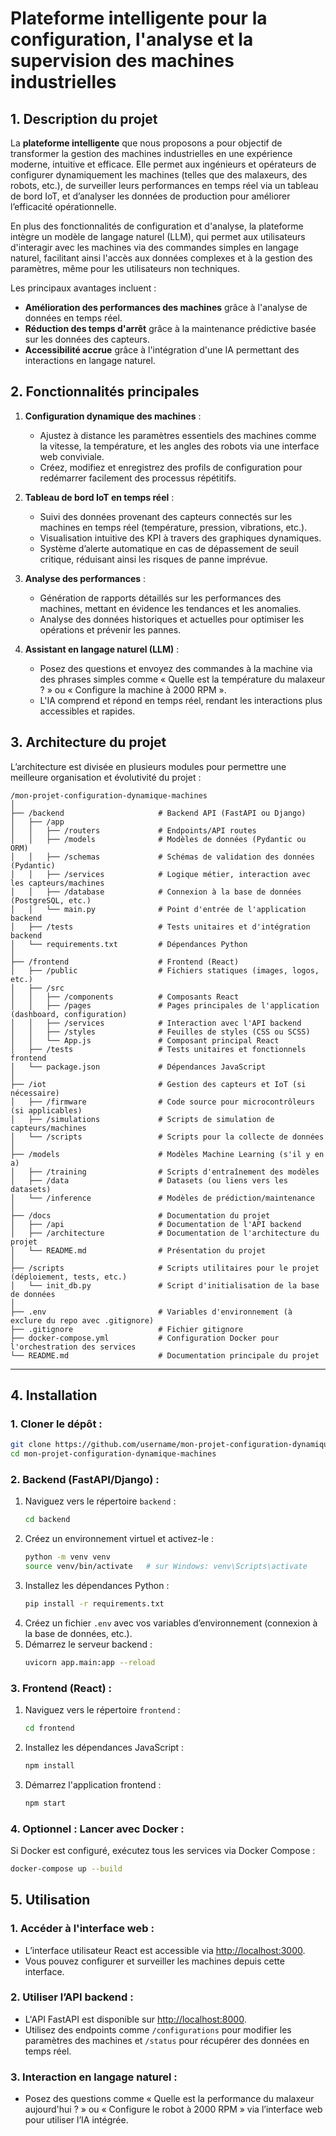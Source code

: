 # **Plateforme intelligente pour la configuration, l'analyse et la supervision des machines industrielles**

## 1. **Description du projet**

La **plateforme intelligente** que nous proposons a pour objectif de transformer la gestion des machines industrielles en une expérience moderne, intuitive et efficace. Elle permet aux ingénieurs et opérateurs de configurer dynamiquement les machines (telles que des malaxeurs, des robots, etc.), de surveiller leurs performances en temps réel via un tableau de bord IoT, et d’analyser les données de production pour améliorer l’efficacité opérationnelle.

En plus des fonctionnalités de configuration et d'analyse, la plateforme intègre un modèle de langage naturel (LLM), qui permet aux utilisateurs d'interagir avec les machines via des commandes simples en langage naturel, facilitant ainsi l'accès aux données complexes et à la gestion des paramètres, même pour les utilisateurs non techniques.

Les principaux avantages incluent :
- **Amélioration des performances des machines** grâce à l'analyse de données en temps réel.
- **Réduction des temps d'arrêt** grâce à la maintenance prédictive basée sur les données des capteurs.
- **Accessibilité accrue** grâce à l'intégration d'une IA permettant des interactions en langage naturel.

## 2. **Fonctionnalités principales**

1. **Configuration dynamique des machines** :
   - Ajustez à distance les paramètres essentiels des machines comme la vitesse, la température, et les angles des robots via une interface web conviviale.
   - Créez, modifiez et enregistrez des profils de configuration pour redémarrer facilement des processus répétitifs.

2. **Tableau de bord IoT en temps réel** :
   - Suivi des données provenant des capteurs connectés sur les machines en temps réel (température, pression, vibrations, etc.).
   - Visualisation intuitive des KPI à travers des graphiques dynamiques.
   - Système d’alerte automatique en cas de dépassement de seuil critique, réduisant ainsi les risques de panne imprévue.

3. **Analyse des performances** :
   - Génération de rapports détaillés sur les performances des machines, mettant en évidence les tendances et les anomalies.
   - Analyse des données historiques et actuelles pour optimiser les opérations et prévenir les pannes.

4. **Assistant en langage naturel (LLM)** :
   - Posez des questions et envoyez des commandes à la machine via des phrases simples comme « Quelle est la température du malaxeur ? » ou « Configure la machine à 2000 RPM ».
   - L'IA comprend et répond en temps réel, rendant les interactions plus accessibles et rapides.

## 3. **Architecture du projet**

L’architecture est divisée en plusieurs modules pour permettre une meilleure organisation et évolutivité du projet :

```
/mon-projet-configuration-dynamique-machines
│
├── /backend                     # Backend API (FastAPI ou Django)
│   ├── /app
│   │   ├── /routers             # Endpoints/API routes
│   │   ├── /models              # Modèles de données (Pydantic ou ORM)
│   │   ├── /schemas             # Schémas de validation des données (Pydantic)
│   │   ├── /services            # Logique métier, interaction avec les capteurs/machines
│   │   ├── /database            # Connexion à la base de données (PostgreSQL, etc.)
│   │   └── main.py              # Point d'entrée de l'application backend
│   ├── /tests                   # Tests unitaires et d'intégration backend
│   └── requirements.txt         # Dépendances Python
│
├── /frontend                    # Frontend (React)
│   ├── /public                  # Fichiers statiques (images, logos, etc.)
│   ├── /src
│   │   ├── /components          # Composants React
│   │   ├── /pages               # Pages principales de l'application (dashboard, configuration)
│   │   ├── /services            # Interaction avec l'API backend
│   │   ├── /styles              # Feuilles de styles (CSS ou SCSS)
│   │   └── App.js               # Composant principal React
│   ├── /tests                   # Tests unitaires et fonctionnels frontend
│   └── package.json             # Dépendances JavaScript
│
├── /iot                         # Gestion des capteurs et IoT (si nécessaire)
│   ├── /firmware                # Code source pour microcontrôleurs (si applicables)
│   ├── /simulations             # Scripts de simulation de capteurs/machines
│   └── /scripts                 # Scripts pour la collecte de données
│
├── /models                      # Modèles Machine Learning (s'il y en a)
│   ├── /training                # Scripts d'entraînement des modèles
│   ├── /data                    # Datasets (ou liens vers les datasets)
│   └── /inference               # Modèles de prédiction/maintenance
│
├── /docs                        # Documentation du projet
│   ├── /api                     # Documentation de l'API backend
│   ├── /architecture            # Documentation de l'architecture du projet
│   └── README.md                # Présentation du projet
│
├── /scripts                     # Scripts utilitaires pour le projet (déploiement, tests, etc.)
│   └── init_db.py               # Script d'initialisation de la base de données
│
├── .env                         # Variables d'environnement (à exclure du repo avec .gitignore)
├── .gitignore                   # Fichier gitignore
├── docker-compose.yml           # Configuration Docker pour l'orchestration des services
└── README.md                    # Documentation principale du projet
```

---

## 4. **Installation**

### 1. Cloner le dépôt :
```bash
git clone https://github.com/username/mon-projet-configuration-dynamique-machines.git
cd mon-projet-configuration-dynamique-machines
```

### 2. Backend (FastAPI/Django) :
1. Naviguez vers le répertoire `backend` :
   ```bash
   cd backend
   ```
2. Créez un environnement virtuel et activez-le :
   ```bash
   python -m venv venv
   source venv/bin/activate   # sur Windows: venv\Scripts\activate
   ```
3. Installez les dépendances Python :
   ```bash
   pip install -r requirements.txt
   ```
4. Créez un fichier `.env` avec vos variables d’environnement (connexion à la base de données, etc.).
5. Démarrez le serveur backend :
   ```bash
   uvicorn app.main:app --reload
   ```

### 3. Frontend (React) :
1. Naviguez vers le répertoire `frontend` :
   ```bash
   cd frontend
   ```
   
2. Installez les dépendances JavaScript :
   ```bash
   npm install
   ```
   
3. Démarrez l'application frontend :

    ```bash
   npm start
   ```

### 4. Optionnel : Lancer avec Docker :
Si Docker est configuré, exécutez tous les services via Docker Compose :
```bash
docker-compose up --build
```

## 5. **Utilisation**

### 1. Accéder à l'interface web :
   - L’interface utilisateur React est accessible via [http://localhost:3000](http://localhost:3000).
   - Vous pouvez configurer et surveiller les machines depuis cette interface.

### 2. Utiliser l’API backend :
   - L'API FastAPI est disponible sur [http://localhost:8000](http://localhost:8000).
   - Utilisez des endpoints comme `/configurations` pour modifier les paramètres des machines et `/status` pour récupérer des données en temps réel.

### 3. Interaction en langage naturel :
   - Posez des questions comme « Quelle est la performance du malaxeur aujourd'hui ? » ou « Configure le robot à 2000 RPM » via l’interface web pour utiliser l’IA intégrée.
